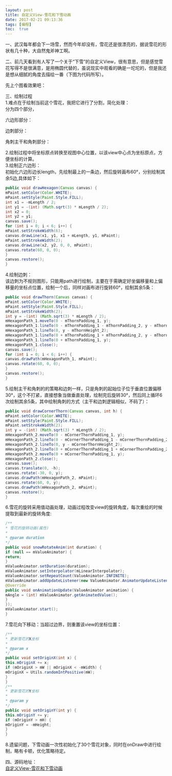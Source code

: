 ```yaml
---
layout: post
title: 自定义View-雪花和下雪动画
date: 2017-02-21 09:13:36
tags: [编程]
toc:  true
---
```

一、武汉每年都会下一场雪，然而今年却没有，雪花还是很漂亮的，据说雪花的形状有几十种，大自然鬼斧神工啊。  

二、前几天看到有人写了一个关于“下雪”的自定义View，很有意思，但是感觉雪花写得不是很满意，是用椭圆代替的，虽说现实中观看的确是一坨坨的，但是我还是想从细腻的角度去描绘一番（下图为代码所写）。  

先上个图看效果吧：  

三、绘制过程  
1.难点在于绘制当前这个雪花，我把它进行了分割，简化处理：  
分为四个部分，  

六边形部分：  

边刺部分：  

角刺主干和角刺部分：  

2.绘制过程中将坐标原点转换至视图中心位置，以该view中心点为坐标原点，方便坐标的计算。  
3.绘制正六边形：  
初始化六边形边长length，先绘制最上的一条边，然后旋转画布60°，分别绘制其余5边,具体如下：  
```java
public void drawHexagon(Canvas canvas) {
mPaint.setColor(Color.WHITE);
mPaint.setStyle(Paint.Style.FILL);
int x1 = -mLength / 2;
int y1 = -(int) (Math.sqrt(3) * mLength / 2);
int x2 = 0;
int y2 = y1;
canvas.save();
for (int i = 0; i < 6; i++) {
mPaint.setStrokeWidth(6);
canvas.drawLine(x1, y1, x1 + mLength, y1, mPaint);
mPaint.setStrokeWidth(2);
canvas.drawLine(x2, y2, 0, 0, mPaint);
canvas.rotate(60, 0, 0);
}
canvas.restore();
}
```
4.绘制边刺：  
该边刺为不规则图形，只能用path进行绘制，主要在于需确定好坐偏移量和上偏移量的坐标点位置，绘制一个后，同样对画布进行旋转60°，绘制其余5条：  
```java
public void drawThorn(Canvas canvas) {
mPaint.setColor(Color.WHITE);
mPaint.setStyle(Paint.Style.FILL);
mPaint.setStrokeWidth(2);
int y = -(int) (Math.sqrt(3) * mLength / 2);
mHexagonPath_1.moveTo(0 - mThornPadding_1, y);
mHexagonPath_1.lineTo(0 - mThornPadding_1 - mThornPadding_2, y - mThornHeight_1);
mHexagonPath_1.lineTo(0, y - mThornHeight_2);
mHexagonPath_1.lineTo(0 + mThornPadding_1 + mThornPadding_2, y - mThornHeight_1);
mHexagonPath_1.lineTo(0 + mThornPadding_1, y);
mHexagonPath_1.close();
canvas.save();
for (int i = 0; i < 6; i++) {
canvas.drawPath(mHexagonPath_1, mPaint);
canvas.rotate(60, 0, 0);
}
canvas.restore();
}
```
5.绘制主干和角刺的的策略和边刺一样，只是角刺的起始位子位于垂直位置偏移30°，这个不打紧，直接想象当做垂直处理，绘制完后旋转30°，然后同上循环6次绘制其余5条，其中绘制角刺的方式（主干和边刺逻辑相似，不码了）：  
```java
public void drawCornerThorn(Canvas canvas, int h) {
mPaint.setColor(Color.WHITE);
mPaint.setStyle(Paint.Style.FILL);
mPaint.setStrokeWidth(2);
int y = -(int) (Math.sqrt(3) * mLength / 2);
mHexagonPath_2.moveTo(0 - mCornerThornPadding_1, y);
mHexagonPath_2.lineTo(0 - mCornerThornPadding_1 - mCornerThornPadding_2, y - mCornerThornHeight_1);
mHexagonPath_2.lineTo(0, y - mCornerThornHeight_2);
mHexagonPath_2.lineTo(0 + mCornerThornPadding_1 + mCornerThornPadding_2, y - mCornerThornHeight_1);
mHexagonPath_2.moveTo(0 + mCornerThornPadding_1, y);
mHexagonPath_2.close();
canvas.save();
canvas.translate(0, -h);
canvas.rotate(-30, 0, y);
canvas.drawPath(mHexagonPath_2, mPaint);
canvas.rotate(60, 0, y);
canvas.drawPath(mHexagonPath_2, mPaint);
canvas.restore();
}
```
6.雪花的旋转采用值动画处理，动画过程改变view的旋转角度，每次重绘的时候提取到最新的旋转角度:  
```java
/**
* 雪花的旋转动画(属性)
*
* @param duration
*/
public void snowRotateAnim(int duration) {
if (null == mValueAnimator) {
return;
}
mValueAnimator.setDuration(duration);
mValueAnimator.setInterpolator(mLinearInterpolator);
mValueAnimator.setRepeatCount(ValueAnimator.INFINITE);
mValueAnimator.addUpdateListener(new ValueAnimator.AnimatorUpdateListener() {
@Override
public void onAnimationUpdate(ValueAnimator animation) {
mAngle = (int) mValueAnimator.getAnimatedValue();
}
});
mValueAnimator.start();
}
```
7.雪花向下移动：当超过边界，则重置该view的坐标位置：  
```java
/**
* 更新雪花的X坐标
*
* @param x
*/
public void setOriginX(int x) {
this.mOriginX += x;
if (mOriginX > mW || mOriginX < -mWidth) {
mOriginX = Utils.randomIntPositive(mW);
}
}
/**
* 更新雪花的Y坐标
*
* @param y
*/
public void setOriginY(int y) {
this.mOriginY += y;
if (mOriginY > mH) {
mOriginY = -mHeight;
}
}
```
8.遗留问题，下雪动画一次性初始化了30个雪花对象，同时在onDraw中进行绘制，略有卡顿，优化策略待定。  

四、源码地址：  
[自定义View-雪花和下雪动画](https://github.com/xandone/Edelweiss)